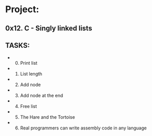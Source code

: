 # Project:
## 0x12. C - Singly linked lists

## TASKS:
- 0. Print list
- 1. List length
- 2. Add node
- 3. Add node at the end
- 4. Free list
- 5. The Hare and the Tortoise
- 6. Real programmers can write assembly code in any language